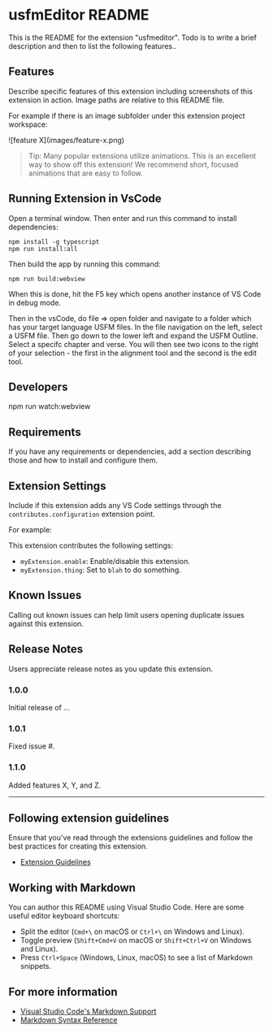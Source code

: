 # usfmEditor README

This is the README for the extension "usfmeditor". Todo is to write a brief description and then to list the following features..

## Features

Describe specific features of this extension including screenshots of this extension in action. Image paths are relative to this README file.

For example if there is an image subfolder under this extension project workspace:

\!\[feature X\]\(images/feature-x.png\)

> Tip: Many popular extensions utilize animations. This is an excellent way to show off this extension! We recommend short, focused animations that are easy to follow.

## Running Extension in VsCode

Open a terminal window.  Then enter and run this command to install dependencies:
```
npm install -g typescript
npm run install:all
```

Then build the app by running this command:
```
npm run build:webview
```

When this is done, hit the F5 key which opens another instance of VS Code in debug mode.

Then in the vsCode, do file => open folder and navigate to a folder which has your target language USFM files.  In the file navigation on the left, select a USFM file.  Then go down to the lower left and expand the USFM Outline.  Select a specifc chapter and verse.  You will then see two icons to the right of your selection - the first in the alignment tool and the second is the edit tool.

## Developers

npm run watch:webview


## Requirements

If you have any requirements or dependencies, add a section describing those and how to install and configure them.

## Extension Settings

Include if this extension adds any VS Code settings through the `contributes.configuration` extension point.

For example:

This extension contributes the following settings:

* `myExtension.enable`: Enable/disable this extension.
* `myExtension.thing`: Set to `blah` to do something.

## Known Issues

Calling out known issues can help limit users opening duplicate issues against this extension.

## Release Notes

Users appreciate release notes as you update this extension.

### 1.0.0

Initial release of ...

### 1.0.1

Fixed issue #.

### 1.1.0

Added features X, Y, and Z.

---

## Following extension guidelines

Ensure that you've read through the extensions guidelines and follow the best practices for creating this extension.

* [Extension Guidelines](https://code.visualstudio.com/api/references/extension-guidelines)

## Working with Markdown

You can author this README using Visual Studio Code. Here are some useful editor keyboard shortcuts:

* Split the editor (`Cmd+\` on macOS or `Ctrl+\` on Windows and Linux).
* Toggle preview (`Shift+Cmd+V` on macOS or `Shift+Ctrl+V` on Windows and Linux).
* Press `Ctrl+Space` (Windows, Linux, macOS) to see a list of Markdown snippets.

## For more information

* [Visual Studio Code's Markdown Support](http://code.visualstudio.com/docs/languages/markdown)
* [Markdown Syntax Reference](https://help.github.com/articles/markdown-basics/)


